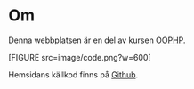 ---
...
Om
=========================

Denna webbplatsen är en del av kursen [OOPHP](https://dbwebb.se/kurser/oophp-v4).

[FIGURE src=image/code.png?w=600]

Hemsidans källkod finns på [Github](https://github.com/reblex/oophpv4-redovisa).
